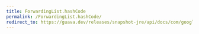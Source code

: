 ```yaml
---
title: ForwardingList.hashCode
permalink: /ForwardingList.hashCode/
redirect_to: https://guava.dev/releases/snapshot-jre/api/docs/com/google/common/collect/ForwardingList.html#hashCode--
---
```

